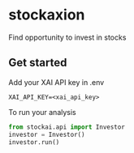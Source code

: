 # stockaxion
Find opportunity to invest in stocks

## Get started

Add your XAI API key in .env 

```
XAI_API_KEY=<xai_api_key>
```

To run your analysis 

```python
from stockai.api import Investor
investor = Investor()
investor.run()
```